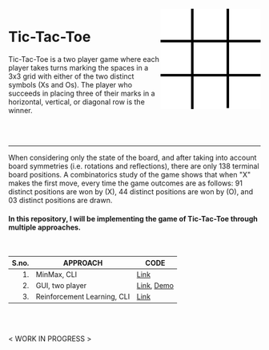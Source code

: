 <br>

<img src="https://github.com/nazianafis/Resources/blob/main/TTT/ttt-1.gif" alt="header" align="right" width="200" />

# Tic-Tac-Toe

Tic-Tac-Toe is a two player game where each player takes turns marking the spaces in a 3x3 grid with either of the two distinct symbols (Xs and Os). The player who succeeds in placing three of their marks in a horizontal, vertical, or diagonal row is the winner. 

<br>
<br>

---

When considering only the state of the board, and after taking into account board symmetries (i.e. rotations and reflections), there are only 138 terminal board positions. A combinatorics study of the game shows that when "X" makes the first move, every time the game outcomes are as follows: 91 distinct positions are won by (X), 44 distinct positions are won by (O), and 03 distinct positions are drawn.


#### In this repository, I will be implementing the game of Tic-Tac-Toe through multiple approaches.

<br>

| S.no. | APPROACH      | CODE  |
|------:|---------------|-------|
| 1.    | MinMax, CLI  | [Link](https://github.com/nazianafis/Tic-Tac-Toe/blob/main/ttt_mm.ipynb) |
| 2.    | GUI, two player | [Link](https://github.com/nazianafis/Tic-Tac-Toe/blob/main/ttt_gui.py), [Demo](https://raw.githubusercontent.com/nazianafis/Tic-Tac-Toe/main/ttt_gui.mp4) |
| 3.    | Reinforcement Learning, CLI | [Link](https://github.com/nazianafis/Tic-Tac-Toe/blob/main/ttt_rl.ipynb) |
<br>
<br>

< WORK IN PROGRESS >
